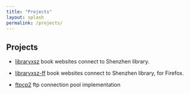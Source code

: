 ```yaml
---
title: "Projects"
layout: splash 
permalink: /projects/
---
```


## Projects
- [libraryxsz](https://microsoftedge.microsoft.com/addons/detail/pliidlklcjdphkaggkgbgojioiabiooa)
book websites connect to Shenzhen library.
- [libraryxsz-ff](https://addons.mozilla.org/en-US/firefox/addon/%E5%9B%BE%E4%B9%A6%E7%BD%91%E7%AB%99x%E6%B7%B1%E5%9C%B3%E5%9B%BE%E4%B9%A6%E9%A6%86/)
book websites connect to Shenzhen library, for Firefox.

- [ftpcp2](https://github.com/honwhy/ftpcp2)
ftp connection pool implementation

